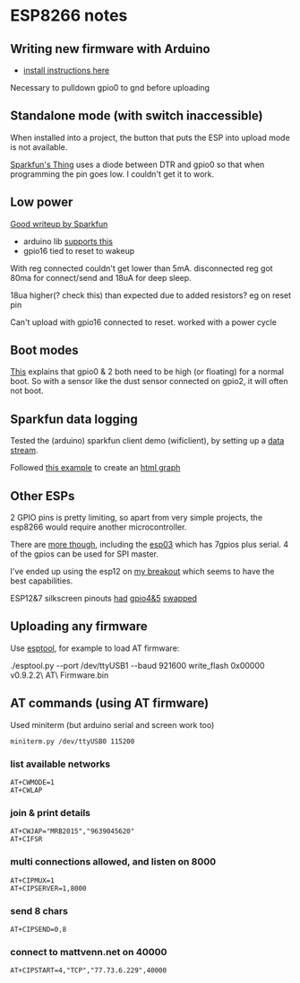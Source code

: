 # ESP8266 notes

## Writing new firmware with Arduino

* [install instructions here](https://github.com/esp8266/Arduino#installing-with-boards-manager)

Necessary to pulldown gpio0 to gnd before uploading

## Standalone mode (with switch inaccessible)

When installed into a project, the button that puts the ESP into upload mode is
not available.

[Sparkfun's
Thing](https://cdn.sparkfun.com/datasheets/Wireless/WiFi/SparkFun_ESP8266_Thing.pdf)
uses a diode between DTR and gpio0 so that when programming the pin goes low. I
couldn't get it to work.

## Low power

[Good writeup by Sparkfun](https://www.sparkfun.com/news/1842)

* arduino lib [supports this](https://github.com/esp8266/Arduino/blob/c6e2a290d1ec945c93b7571df166f0c83e1a6b49/hardware/esp8266com/esp8266/doc/reference.md#esp-specific-apis)
* gpio16 tied to reset to wakeup

With reg connected couldn't get lower than 5mA. disconnected reg got 80ma for connect/send and 18uA for deep sleep. 

18ua higher(? check this) than expected due to added resistors? eg on reset pin

Can't upload with gpio16 connected to reset. worked with a power cycle

## Boot modes

[This](http://www.esp8266.com/viewtopic.php?f=13&t=1730) explains that gpio0 & 2
both need to be high (or floating) for a normal boot. So with a sensor like the
dust sensor connected on gpio2, it will often not boot.


## Sparkfun data logging

Tested the (arduino) sparkfun client demo (wificlient), by setting up a [data stream](https://data.sparkfun.com/streams/o8oj3Z4ZD0t5NmG5zpmn).

Followed [this example](http://phant.io/graphing/google/2014/07/07/graphing-data/) to create an [html graph](graph.html)

## Other ESPs

2 GPIO pins is pretty limiting, so apart from very simple projects, the esp8266
would require another microcontroller.

There are [more
though](http://l0l.org.uk/2014/12/esp8266-modules-hardware-guide-gotta-catch-em-all/),
including the [esp03](http://esp8266.co.uk/modules/esp-03/) which has 7gpios
plus serial. 4 of the gpios can be used for SPI master.

I've ended up using the esp12 on [my breakout](https://github.com/mattvenn/kicad/tree/master/esp8266-12-breakout-smt) which seems to have the best capabilities.

ESP12&7 silkscreen pinouts
[had](https://twitter.com/sej7278/status/559095839579443201) 
[gpio4&5](http://www.esp8266.com/viewtopic.php?f=18&t=1738)
[swapped](http://www.esp8266.com/viewtopic.php?f=13&t=1370)

## Uploading any firmware

Use [esptool](https://github.com/themadinventor/esptool), for example to load AT firmware:

./esptool.py --port /dev/ttyUSB1 --baud 921600 write_flash 0x00000 v0.9.2.2\ AT\ Firmware.bin

## AT commands (using AT firmware)

Used miniterm (but arduino serial and screen work too)

    miniterm.py /dev/ttyUSB0 115200

### list available networks

    AT+CWMODE=1
    AT+CWLAP

### join & print details

    AT+CWJAP="MRB2015","9639045620"
    AT+CIFSR

### multi connections allowed, and listen on 8000

    AT+CIPMUX=1
    AT+CIPSERVER=1,8000

### send 8 chars

    AT+CIPSEND=0,8

### connect to mattvenn.net on 40000

    AT+CIPSTART=4,"TCP","77.73.6.229",40000
